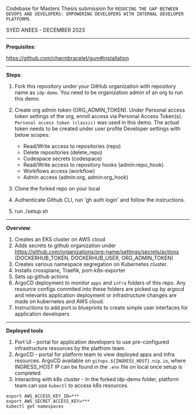 Codebase for Masters Thesis submission for `REDUCING THE GAP BETWEEN DEVOPS AND DEVELOPERS: EMPOWERING DEVELOPERS WITH INTERNAL DEVELOPER PLATFORMS`

SYED ANEES - DECEMBER 2023

-----

**Prequisites**:

https://github.com/charmbracelet/gum#installation


-----
**Steps**:

1. Fork this repository under your GitHub organization with repository name as `idp-demo`.  You need to be organization admin of an org to run this demo.

2. Create org admin token (ORG_ADMIN_TOKEN). Under Personal access token settings of the org, enroll access via Personal Access Token(s).  `Personal access token (classic)` was used in this demo.
The actual token needs to be created under user profile Developer settings with below scopes:
   - Read/Write access to repositories (repo)
   - Delete repositories (delete_repo)
   - Codespace secrets (codespace)
   - Read/Write access to repository hooks (admin:repo_hook)
   - Workflows access (workflow)
   - Admin access (admin:org, admin:org_hook)

3. Clone the forked repo on your local
4. Authenticate Github CLI, run 'gh auth login' and follow the instructions.
5. run ./setup.sh

-----

**Overview**:

1. Creates an EKS cluster on AWS cloud
2. Adds secrets to github organization under https://github.com/organizations/org-name/settings/secrets/actions (DOCKERHUB_TOKEN, DOCKERHUB_USER, ORG_ADMIN_TOKEN)
3. Creates various namespace segregation on Kubernetes cluster.
4. Installs crossplane, Traefik, port-k8s-exporter
5. Sets up github actions
6. ArgoCD deployment to monitor `apps` and `infra` folders of this repo. Any resource configs commited into these folders are picked up by argocd and relevants application deployment  or infrastructure changes are made on kubernetes and AWS cloud.
7. Instructions to add port.io blueprints to create simple user interfaces for application developers

-----

**Deployed tools**
1. Port UI - portal for application developers to use pre-configured infrastructure resources by the platfrom team.
2. ArgoCD - portal for platform team to view deployed apps and infra resources. ArgoCD available on `gitops.${INGRESS_HOST}.nip.io`, where INGRESS_HOST IP can be found in the `.env` file on local once setup is completed.
3. Interacting with k8s cluster - In the forked idp-demo folder, platform team can use `kubectl` to access k8s resources.
```
export AWS_ACCESS_KEY_ID=***
export AWS_SECRET_ACCESS_KEY=***
kubectl get namespaces
```


